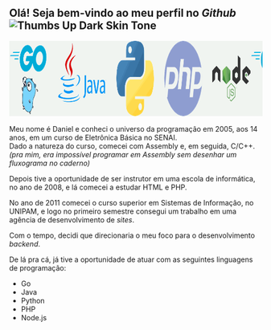 ## Olá! Seja bem-vindo ao meu perfil no *Github* <img src="https://raw.githubusercontent.com/Tarikul-Islam-Anik/Animated-Fluent-Emojis/master/Emojis/Hand%20gestures/Thumbs%20Up%20Dark%20Skin%20Tone.png" alt="Thumbs Up Dark Skin Tone" width="25" height="25" />

<img src="banner-loop.gif" alt="banner-loop.gif" width="1000" height="150" />

Meu nome é Daniel e conheci o universo da programação em 2005, aos 14 anos, em um curso de Eletrônica Básica no SENAI.   
Dado a natureza do curso, comecei com Assembly e, em seguida, C/C++.   
*(pra mim, era impossível programar em Assembly sem desenhar um fluxograma no caderno)*

Depois tive a oportunidade de ser instrutor em uma escola de informática, no ano de 2008, e lá comecei a estudar HTML e PHP.

No ano de 2011 comecei o curso superior em Sistemas de Informação, no UNIPAM, e logo no primeiro semestre consegui um trabalho em uma agência de desenvolvimento de *sites*.

Com o tempo, decidi que direcionaria o meu foco para o desenvolvimento *backend*.

De lá pra cá, já tive a oportunidade de atuar com as seguintes linguagens de programação:
- Go
- Java
- Python
- PHP
- Node.js

<!--
**danielfs/danielfs** is a ✨ _special_ ✨ repository because its `README.md` (this file) appears on your GitHub profile.

Here are some ideas to get you started:

- 🔭 I’m currently working on ...
- 🌱 I’m currently learning ...
- 👯 I’m looking to collaborate on ...
- 🤔 I’m looking for help with ...
- 💬 Ask me about ...
- 📫 How to reach me: ...
- 😄 Pronouns: ...
- ⚡ Fun fact: ...
-->

